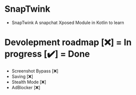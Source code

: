 # SnapTwink
- SnapTwink A snapchat Xposed Module in Kotlin to learn

# Devolepment roadmap [❌] = In progress [✔️] = Done
- Screenshot Bypass [❌]
- Saving [❌]
- Stealth Mode [❌]
- AdBlocker [❌]
